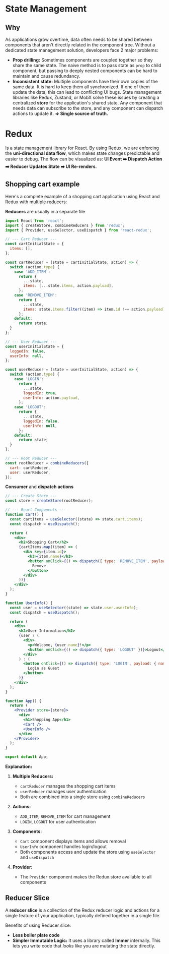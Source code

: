 # State Management
## Why
As applications grow overtime, data often needs to be shared between components that aren't directly related in the component tree.
Without a dedicated state management solution, developers face 2 major problems:
- **Prop drilling:** Sometimes components are coupled together so they share the same state. The naive method is to pass state as `prop` to child component, but passing to deeply nested components can be hard to maintain and cause redundancy.
- **Inconsistent state:** Multiple components have their own copies of the same data. It is hard to keep them all synchronized. If one of them update the data, this can lead to conflicting UI bugs.
State management libraries like Redux, Zustand, or MobX solve these issues by creating a centralized **store** for the application's shared state. Any component that needs data can subscribe to the store, and any component can dispatch actions to update it.
**=> Single source of truth.**

# Redux
Is a state management library for React. By using Redux, we are enforcing the **uni-directional data flow**, which makes state changes predictable and easier to debug.
The flow can be visualized as: 
**UI Event ➡️ Dispatch Action ➡️ Reducer Updates State ➡️ UI Re-renders**.
## Shopping cart example

Here's a complete example of a shopping cart application using React and Redux with multiple reducers:

**Reducers** are usually in a separate file
```jsx
import React from 'react';
import { createStore, combineReducers } from 'redux';
import { Provider, useSelector, useDispatch } from 'react-redux';

// --- Cart Reducer ---
const cartInitialState = {
  items: [],
};

const cartReducer = (state = cartInitialState, action) => {
  switch (action.type) {
    case 'ADD_ITEM':
      return {
        ...state,
        items: [...state.items, action.payload],
      };
    case 'REMOVE_ITEM':
      return {
        ...state,
        items: state.items.filter((item) => item.id !== action.payload),
      };
    default:
      return state;
  }
};

// --- User Reducer ---
const userInitialState = {
  loggedIn: false,
  userInfo: null,
};

const userReducer = (state = userInitialState, action) => {
  switch (action.type) {
    case 'LOGIN':
      return {
        ...state,
        loggedIn: true,
        userInfo: action.payload,
      };
    case 'LOGOUT':
      return {
        ...state,
        loggedIn: false,
        userInfo: null,
      };
    default:
      return state;
  }
};

// --- Root Reducer ---
const rootReducer = combineReducers({
  cart: cartReducer,
  user: userReducer,
});
```

**Consumer** and **dispatch actions**
```jsx
// --- Create Store ---
const store = createStore(rootReducer);

// --- React Components ---
function Cart() {
  const cartItems = useSelector((state) => state.cart.items);
  const dispatch = useDispatch();

  return (
    <div>
      <h2>Shopping Cart</h2>
      {cartItems.map((item) => (
        <div key={item.id}>
          <h3>{item.name}</h3>
          <button onClick={() => dispatch({ type: 'REMOVE_ITEM', payload: item.id })}>
            Remove
          </button>
        </div>
      ))}
    </div>
  );
}

function UserInfo() {
  const user = useSelector((state) => state.user.userInfo);
  const dispatch = useDispatch();

  return (
    <div>
      <h2>User Information</h2>
      {user ? (
        <div>
          <p>Welcome, {user.name}!</p>
          <button onClick={() => dispatch({ type: 'LOGOUT' })}>Logout</button>
        </div>
      ) : (
        <button onClick={() => dispatch({ type: 'LOGIN', payload: { name: 'Guest' } })}>
          Login as Guest
        </button>
      )}
    </div>
  );
}

function App() {
  return (
    <Provider store={store}>
      <div>
        <h1>Shopping App</h1>
        <Cart />
        <UserInfo />
      </div>
    </Provider>
  );
}

export default App;
```

**Explanation:**

1. **Multiple Reducers:**
   - `cartReducer` manages the shopping cart items
   - `userReducer` manages user authentication
   - Both are combined into a single store using `combineReducers`

2. **Actions:**
   - `ADD_ITEM`, `REMOVE_ITEM` for cart management
   - `LOGIN`, `LOGOUT` for user authentication

3. **Components:**
   - `Cart` component displays items and allows removal
   - `UserInfo` component handles login/logout
   - Both components access and update the store using `useSelector` and `useDispatch`

4. **Provider:**
   - The `Provider` component makes the Redux store available to all components

## **Reducer Slice**
A **reducer slice** is a collection of the Redux reducer logic and actions for a single feature of your application, typically defined together in a single file.

Benefits of using Reducer slice:
- **Less boiler plate code**
- **Simpler Immutable Logic:** It uses a library called **Immer** internally. This lets you write code that _looks_ like you are mutating the state directly.